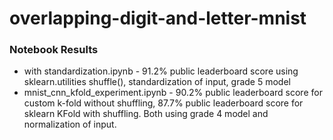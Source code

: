 # overlapping-digit-and-letter-mnist

### Notebook Results 

- with standardization.ipynb - 91.2% public leaderboard score using sklearn.utilities shuffle(), standardization of input, grade 5 model 
- mnist_cnn_kfold_experiment.ipynb - 90.2% public leaderboard score for custom k-fold without shuffling, 87.7% public leaderboard score for sklearn KFold with shuffling. Both using grade 4 model and normalization of input. 
